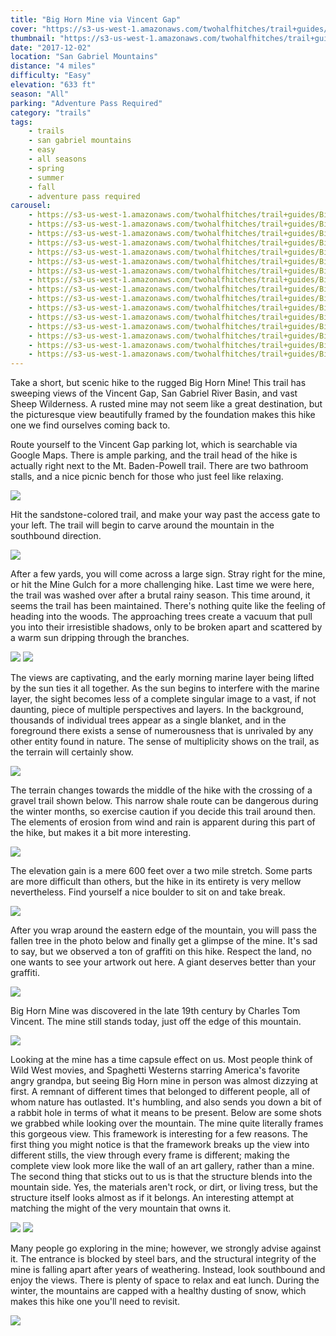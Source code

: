 ```yaml
---
title: "Big Horn Mine via Vincent Gap"
cover: "https://s3-us-west-1.amazonaws.com/twohalfhitches/trail+guides/Big+Horn+Mine/_J8A4561.jpg"
thumbnail: "https://s3-us-west-1.amazonaws.com/twohalfhitches/trail+guides/Big+Horn+Mine/_J8A4561-thumbnail.jpg"
date: "2017-12-02"
location: "San Gabriel Mountains"
distance: "4 miles"
difficulty: "Easy"
elevation: "633 ft"
season: "All"
parking: "Adventure Pass Required"
category: "trails"
tags:
    - trails
    - san gabriel mountains
    - easy
    - all seasons
    - spring
    - summer
    - fall
    - adventure pass required
carousel:
    - https://s3-us-west-1.amazonaws.com/twohalfhitches/trail+guides/Big+Horn+Mine/_J8A4453.jpg
    - https://s3-us-west-1.amazonaws.com/twohalfhitches/trail+guides/Big+Horn+Mine/_J8A4458.jpg
    - https://s3-us-west-1.amazonaws.com/twohalfhitches/trail+guides/Big+Horn+Mine/_J8A4459.jpg
    - https://s3-us-west-1.amazonaws.com/twohalfhitches/trail+guides/Big+Horn+Mine/_J8A4465.jpg
    - https://s3-us-west-1.amazonaws.com/twohalfhitches/trail+guides/Big+Horn+Mine/_J8A4466.jpg
    - https://s3-us-west-1.amazonaws.com/twohalfhitches/trail+guides/Big+Horn+Mine/_J8A4480.jpg
    - https://s3-us-west-1.amazonaws.com/twohalfhitches/trail+guides/Big+Horn+Mine/_J8A4484.jpg
    - https://s3-us-west-1.amazonaws.com/twohalfhitches/trail+guides/Big+Horn+Mine/_J8A4489.jpg
    - https://s3-us-west-1.amazonaws.com/twohalfhitches/trail+guides/Big+Horn+Mine/_J8A4491.jpg
    - https://s3-us-west-1.amazonaws.com/twohalfhitches/trail+guides/Big+Horn+Mine/_J8A4492.jpg
    - https://s3-us-west-1.amazonaws.com/twohalfhitches/trail+guides/Big+Horn+Mine/_J8A4493.jpg
    - https://s3-us-west-1.amazonaws.com/twohalfhitches/trail+guides/Big+Horn+Mine/_J8A4495.jpg
    - https://s3-us-west-1.amazonaws.com/twohalfhitches/trail+guides/Big+Horn+Mine/_J8A4521.jpg
    - https://s3-us-west-1.amazonaws.com/twohalfhitches/trail+guides/Big+Horn+Mine/_J8A4535.jpg
    - https://s3-us-west-1.amazonaws.com/twohalfhitches/trail+guides/Big+Horn+Mine/_J8A4545.jpg
    - https://s3-us-west-1.amazonaws.com/twohalfhitches/trail+guides/Big+Horn+Mine/_J8A4566.jpg
---
```


Take a short, but scenic hike to the rugged Big Horn Mine! This trail has sweeping views of the Vincent Gap, San Gabriel River Basin, and vast Sheep Wilderness. A rusted mine may not seem like a great destination, but the picturesque view beautifully framed by the foundation makes this hike one we find ourselves coming back to.

Route yourself to the Vincent Gap parking lot, which is searchable via Google Maps. There is ample parking, and the trail head of the hike is actually right next to the Mt. Baden-Powell trail. There are two bathroom stalls, and a nice picnic bench for those who just feel like relaxing.

![](https://s3-us-west-1.amazonaws.com/twohalfhitches/trail+guides/Big+Horn+Mine/_J8A4583.jpg)

Hit the sandstone-colored trail, and make your way past the access gate to your left. The trail will begin to carve around the mountain in the southbound direction.

![](https://s3-us-west-1.amazonaws.com/twohalfhitches/trail+guides/Big+Horn+Mine/_J8A4450.jpg)

After a few yards, you will come across a large sign. Stray right for the mine, or hit the Mine Gulch for a more challenging hike. Last time we were here, the trail was washed over after a brutal rainy season. This time around, it seems the trail has been maintained. There's nothing quite like the feeling of heading into the woods. The approaching trees create a vacuum that pull you into their irresistible shadows, only to be broken apart and scattered by a warm sun dripping through the branches.

![](https://s3-us-west-1.amazonaws.com/twohalfhitches/trail+guides/Big+Horn+Mine/_J8A4456.jpg)
![](https://s3-us-west-1.amazonaws.com/twohalfhitches/trail+guides/Big+Horn+Mine/_J8A4471.jpg)

The views are captivating, and the early morning marine layer being lifted by the sun ties it all together. As the sun begins to interfere with the marine layer, the sight becomes less of a complete singular image to a vast, if not daunting, piece of multiple perspectives and layers. In the background, thousands of individual trees appear as a single blanket, and in the foreground there exists a sense of numerousness that is unrivaled by any other entity found in nature. The sense of multiplicity shows on the trail, as the terrain will certainly show.

![](https://s3-us-west-1.amazonaws.com/twohalfhitches/trail+guides/Big+Horn+Mine/_J8A4475.jpg)

The terrain changes towards the middle of the hike with the crossing of a gravel trail shown below. This narrow shale route can be dangerous during the winter months, so exercise caution if you decide this trail around then. The elements of erosion from wind and rain is apparent during this part of the hike, but makes it a bit more interesting.

![](https://s3-us-west-1.amazonaws.com/twohalfhitches/trail+guides/Big+Horn+Mine/_J8A4486.jpg)

The elevation gain is a mere 600 feet over a two mile stretch. Some parts are more difficult than others, but the hike in its entirety is very mellow nevertheless. Find yourself a nice boulder to sit on and take break.

![](https://s3-us-west-1.amazonaws.com/twohalfhitches/trail+guides/Big+Horn+Mine/_J8A4509.jpg)

After you wrap around the eastern edge of the mountain, you will pass the fallen tree in the photo below and finally get a glimpse of the mine. It's sad to say, but we observed a ton of graffiti on this hike. Respect the land, no one wants to see your artwork out here. A giant deserves better than your graffiti.

![](https://s3-us-west-1.amazonaws.com/twohalfhitches/trail+guides/Big+Horn+Mine/_J8A4515.jpg)

Big Horn Mine was discovered in the late 19th century by Charles Tom Vincent. The mine still stands today, just off the edge of this mountain.

![](https://s3-us-west-1.amazonaws.com/twohalfhitches/trail+guides/Big+Horn+Mine/_J8A4523.jpg)

Looking at the mine has a time capsule effect on us. Most people think of Wild West movies, and Spaghetti Westerns starring America's favorite angry grandpa, but seeing Big Horn mine in person was almost dizzying at first. A remnant of different times that belonged to different people, all of whom nature has outlasted. It's humbling, and also sends you down a bit of a rabbit hole in terms of what it means to be present. Below are some shots we grabbed while looking over the mountain. The mine quite literally frames this gorgeous view. This framework is interesting for a few reasons. The first thing you might notice is that the framework breaks up the view into different stills, the view through every frame is different; making the complete view look more like the wall of an art gallery, rather than a mine. The second thing that sticks out to us is that the structure blends into the mountain side. Yes, the materials aren't rock, or dirt, or living tress, but the structure itself looks almost as if it belongs. An interesting attempt at matching the might of the very mountain that owns it.

![](https://s3-us-west-1.amazonaws.com/twohalfhitches/trail+guides/Big+Horn+Mine/_J8A4536.jpg)
![](https://s3-us-west-1.amazonaws.com/twohalfhitches/trail+guides/Big+Horn+Mine/_J8A4555.jpg)

Many people go exploring in the mine; however, we strongly advise against it. The entrance is blocked by steel bars, and the structural integrity of the mine is falling apart after years of weathering. Instead, look southbound and enjoy the views. There is plenty of space to relax and eat lunch. During the winter, the mountains are capped with a healthy dusting of snow, which makes this hike one you'll need to revisit.

![](https://s3-us-west-1.amazonaws.com/twohalfhitches/trail+guides/Big+Horn+Mine/_J8A4564.jpg)
